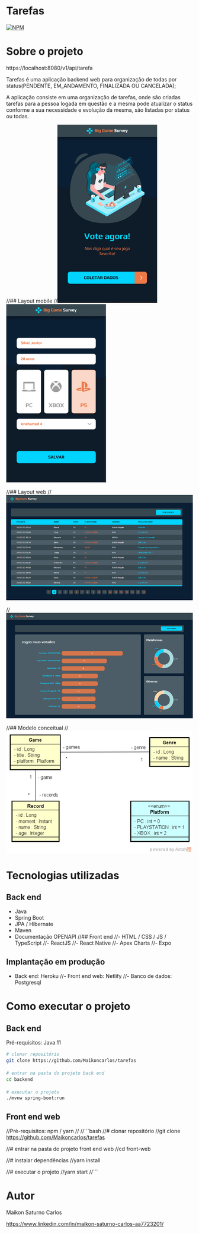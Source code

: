 # Tarefas 
[![NPM](https://img.shields.io/npm/l/react)](https://github.com/Maikoncarlos/tarefas/blob/mestre/LICENSE) 

# Sobre o projeto

https://localhost:8080/v1/api/tarefa

Tarefas é uma aplicação backend web para organização de todas por status(PENDENTE, EM_ANDAMENTO, FINALIZADA OU CANCELADA);

A aplicação consiste em uma organização de tarefas, onde são criadas tarefas para a pessoa logada em questão e a mesma pode atualizar o status conforme a sua necessidade e evolução da mesma, são listadas por status ou todas.

//## Layout mobile
//![Mobile 1](https://github.com/acenelio/assets/raw/main/sds1/mobile1.png) ![Mobile 2](https://github.com/acenelio/assets/raw/main/sds1/mobile2.png)

//## Layout web
//![Web 1](https://github.com/acenelio/assets/raw/main/sds1/web1.png)

//![Web 2](https://github.com/acenelio/assets/raw/main/sds1/web2.png)

//## Modelo conceitual
//![Modelo Conceitual](https://github.com/acenelio/assets/raw/main/sds1/modelo-conceitual.png)

# Tecnologias utilizadas
## Back end
- Java
- Spring Boot
- JPA / Hibernate
- Maven
- Documentação OPENAPI
//## Front end
//- HTML / CSS / JS / TypeScript
//- ReactJS
//- React Native
//- Apex Charts
//- Expo
## Implantação em produção
- Back end: Heroku
//- Front end web: Netlify
//- Banco de dados: Postgresql

# Como executar o projeto

## Back end
Pré-requisitos: Java 11

```bash
# clonar repositório
git clone https://github.com/Maikoncarlos/tarefas

# entrar na pasta do projeto back end
cd backend

# executar o projeto
./mvnw spring-boot:run
```

## Front end web
//Pré-requisitos: npm / yarn
//
//```bash
//# clonar repositório
//git clone https://github.com/Maikoncarlos/tarefas

//# entrar na pasta do projeto front end web
//cd front-web

//# instalar dependências
//yarn install

//# executar o projeto
//yarn start
//```

# Autor

Maikon Saturno Carlos

https://www.linkedin.com/in/maikon-saturno-carlos-aa7723201/

